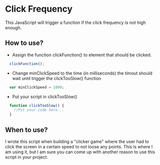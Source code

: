 # Click Frequency
This JavaScript will trigger a function if the click frequency is not high enough.

<h2>How to use?</h2>
<ul>
  <li>Assign the function clickFunction() to element that should be clicked.</li>
</ul>

```javascript
  clickFunction();
```

<ul>
  <li>Change minClickSpeed to the time (in milliseconds) the timout should wait until trigger the clickTooSlow() function</li>
</ul>

```javascript
  var minClickSpeed = 1000;
```

<ul>
  <li>Put your script in clickTooSlow()</li>
</ul>

```javascript
  function clickTooSlow() {
    //Put your code here...
  }
```

<h2>When to use?</h2>
I wrote this script when building a "clicker game" where the user had to click the screen in a certain speed to not loose any points. This is where I am using it, but I am sure you can come up with another reason to use this script in your project.
